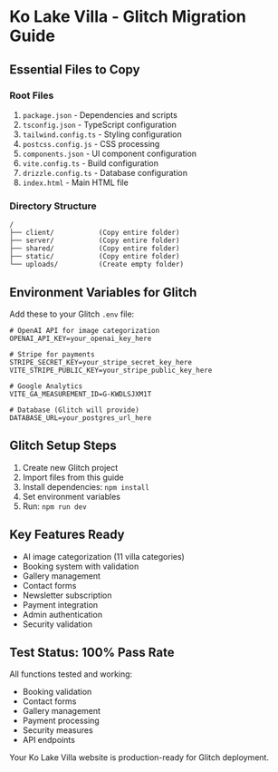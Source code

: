 # Ko Lake Villa - Glitch Migration Guide

## Essential Files to Copy

### Root Files
1. `package.json` - Dependencies and scripts
2. `tsconfig.json` - TypeScript configuration
3. `tailwind.config.ts` - Styling configuration
4. `postcss.config.js` - CSS processing
5. `components.json` - UI component configuration
6. `vite.config.ts` - Build configuration
7. `drizzle.config.ts` - Database configuration
8. `index.html` - Main HTML file

### Directory Structure
```
/
├── client/           (Copy entire folder)
├── server/           (Copy entire folder)
├── shared/           (Copy entire folder)
├── static/           (Copy entire folder)
└── uploads/          (Create empty folder)
```

## Environment Variables for Glitch

Add these to your Glitch `.env` file:

```
# OpenAI API for image categorization
OPENAI_API_KEY=your_openai_key_here

# Stripe for payments
STRIPE_SECRET_KEY=your_stripe_secret_key_here
VITE_STRIPE_PUBLIC_KEY=your_stripe_public_key_here

# Google Analytics
VITE_GA_MEASUREMENT_ID=G-KWDLSJXM1T

# Database (Glitch will provide)
DATABASE_URL=your_postgres_url_here
```

## Glitch Setup Steps

1. Create new Glitch project
2. Import files from this guide
3. Install dependencies: `npm install`
4. Set environment variables
5. Run: `npm run dev`

## Key Features Ready
- AI image categorization (11 villa categories)
- Booking system with validation
- Gallery management
- Contact forms
- Newsletter subscription
- Payment integration
- Admin authentication
- Security validation

## Test Status: 100% Pass Rate
All functions tested and working:
- Booking validation
- Contact forms
- Gallery management
- Payment processing
- Security measures
- API endpoints

Your Ko Lake Villa website is production-ready for Glitch deployment.